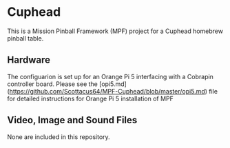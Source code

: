 # Cuphead
This is a Mission Pinball Framework (MPF) project for a Cuphead homebrew pinball table.

## Hardware
The configuarion is set up for an Orange Pi 5 interfacing with a Cobrapin controller board.
Please see the [opi5.md] (https://github.com/Scottacus64/MPF-Cuphead/blob/master/opi5.md) file for detailed instructions for Orange Pi 5 installation of MPF

## Video, Image and Sound Files
None are included in this repository.
